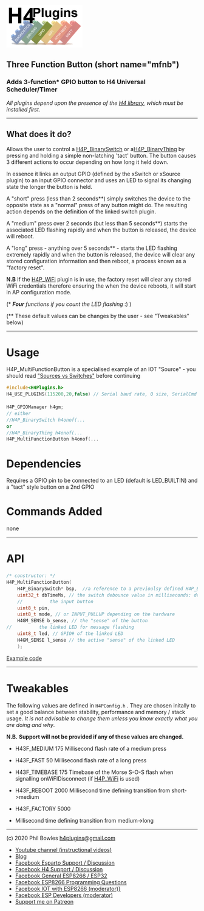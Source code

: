 ![H4P Flyer](/assets/GPIOLogo.jpg) 

## Three Function Button (short name="mfnb")

### Adds 3-function* GPIO button to H4 Universal Scheduler/Timer

*All plugins depend upon the presence of the [H4 library](https://github.com/philbowles/H4), which must be installed first.*

---
## What does it do?

Allows the user to control a [H4P_BinarySwitch](things.md) or a[H4P_BinaryThing](things.md) by pressing and holding a simple non-latching 'tact' button. The button causes 3 different actions to occur depending on how long it held down.

In essence it links an output GPIO (defined by the xSwitch or xSource plugin) to an input GPIO connector and uses an LED to signal its changing state the longer the button is held.

A "short" press (less than 2 seconds**) simply switches the device to the opposite state as a "normal" press of any button might do. The resulting action depends on the definition of the linked switch plugin.

A "medium" press over 2 seconds (but less than 5 seconds**) starts the associated LED flashing rapidly and when the button is released, the device will reboot.

A "long" press - anything over 5 seconds** - starts the LED flashing extremely rapidly and when the button is released, the device will clear any stored configuration information and then reboot, a process known as a "factory reset".

**N.B** If the [H4P_WiFi](h4wifi.md) plugin is in use, the factory reset will clear any stored WiFi credentials therefore ensuring the when the device reboots, it will start in AP configuration mode.

(* ***Four** functions if you count the LED flashing* :) )

(** These default values can be changes by the user - see "Tweakables" below)

---

# Usage

H4P_MultiFunctionButton is a specialised example of an IOT "Source" - you should read ["Sources vs Switches"](things.md) before continuing

```cpp
#include<H4Plugins.h>
H4_USE_PLUGINS(115200,20,false) // Serial baud rate, Q size, SerialCmd autostop

H4P_GPIOManager h4gm;
// either
//H4P_BinarySwitch h4onof(...
or
//H4P_BinaryThing h4onof(...
H4P_MultiFunctionButton h4onof(...
```

# Dependencies

Requires a GPIO pin to be connected to an LED (default is LED_BUILTIN) and a "tact" style button on a 2nd GPIO

# Commands Added

none

---

# API

```cpp
/* constructor: */
H4P_MultiFunctionButton(
    H4P_BinarySwitch* bsp,  //a reference to a previoulsy defined H4P_BinarySwitch or H4P_UPNPServer
    uint32_t dbTimeMs, // the switch debounce value in milliseconds: depends on the individual switch
    //          the input button
    uint8_t pin,
    uint8_t mode, // or INPUT_PULLUP depending on the hardware
    H4GM_SENSE b_sense, // the "sense" of the button
//          the linked LED for message flashing
    uint8_t led, // GPIO# of the linked LED
    H4GM_SENSE l_sense // the active "sense" of the linked LED
    );
```

[Example code](../examples/H4P_SONOFF_Basic/H4P_SONOFF_Basic.ino)

---

# Tweakables

The following values are defined in `H4PConfig.h` . They are chosen initally to set a good balance between stability, performance and memory / stack usage. *It is not advisable to change them unless you know exactly what you are doing and why*. 

**N.B.** **Support will not be provided if any of these values are changed.**

* H43F_MEDIUM            175
Millisecond flash rate of a medium press

* H43F_FAST               50
Millisecond flash rate of a long press

* H43F_TIMEBASE          175
Timebase of the Morse S-O-S flash when signalling onWiFIDisconnect (if [H4P_WiFi](h4wifi.md) is used)
* H43F_REBOOT           2000
Millisecond time defining transition from short->medium
* H43F_FACTORY          5000
* Millisecond time defining transition from medium->long

---

(c) 2020 Phil Bowles h4plugins@gmail.com

* [Youtube channel (instructional videos)](https://www.youtube.com/channel/UCYi-Ko76_3p9hBUtleZRY6g)
* [Blog](https://8266iot.blogspot.com)
* [Facebook Esparto Support / Discussion](https://www.facebook.com/groups/esparto8266/)
* [Facebook H4  Support / Discussion](https://www.facebook.com/groups/444344099599131/)
* [Facebook General ESP8266 / ESP32](https://www.facebook.com/groups/2125820374390340/)
* [Facebook ESP8266 Programming Questions](https://www.facebook.com/groups/esp8266questions/)
* [Facebook IOT with ESP8266 (moderator)}](https://www.facebook.com/groups/1591467384241011/)
* [Facebook ESP Developers (moderator)](https://www.facebook.com/groups/ESP8266/)
* [Support me on Patreon](https://patreon.com/esparto)
